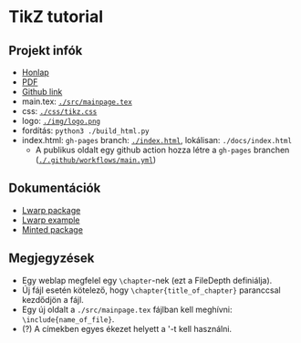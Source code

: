 # TikZ tutorial

## Projekt infók

* [Honlap](https://tikz.agondolkodasorome.hu)
* [PDF](https://a-gondolkodas-orome.github.io/tikz-tutorial/mainpage.pdf)
* [Github link](https://github.com/a-gondolkodas-orome/tikz-tutorial)
* main.tex: [`./src/mainpage.tex`](https://github.com/a-gondolkodas-orome/tikz-tutorial/blob/main/src/mainpage.tex)
* css: [`./css/tikz.css`](https://github.com/a-gondolkodas-orome/tikz-tutorial/blob/main/css/tikz.css)
* logo: [`./img/logo.png`](https://github.com/a-gondolkodas-orome/tikz-tutorial/blob/main/img/logo.png)
* fordítás: `python3 ./build_html.py`
* index.html: `gh-pages` branch: [`./index.html`](https://github.com/a-gondolkodas-orome/tikz-tutorial/blob/gh-pages/index.html), lokálisan: `./docs/index.html`
  * A publikus oldalt egy github action hozza létre a `gh-pages` branchen ([`./.github/workflows/main.yml`](https://github.com/a-gondolkodas-orome/tikz-tutorial/blob/main/.github/workflows/main.yml))

## Dokumentációk
* [Lwarp package](https://ctan.ijs.si/tex-archive/macros/latex/contrib/lwarp/lwarp.pdf)
* [Lwarp example](https://people.bath.ac.uk/feb/lwarp/lwarp-intro.html)
* [Minted package](http://tug.ctan.org/macros/latex/contrib/minted/minted.pdf)

## Megjegyzések

* Egy weblap megfelel egy `\chapter`-nek (ezt a FileDepth definiálja).
* Új fájl esetén kötelező, hogy `\chapter{title_of_chapter}` paranccsal kezdődjön a fájl. 
* Egy új oldalt a `./src/mainpage.tex` fájlban kell meghívni: `\include{name_of_file}`.
* (?) A címekben egyes ékezet helyett a  '<karakter>-t kell használni.
